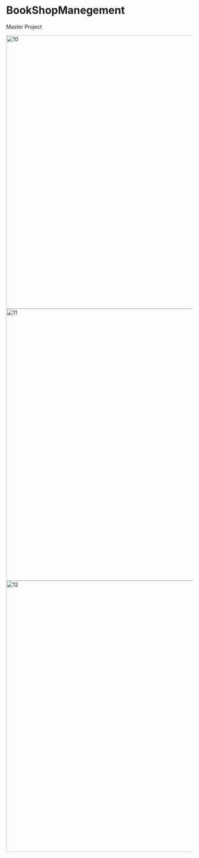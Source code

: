 # BookShopManegement

Master Project

<img width="737" alt="10" src="https://user-images.githubusercontent.com/84997756/153551238-9e889dbb-5bbc-4188-929e-dc64e5795c0e.png">
<img width="733" alt="11" src="https://user-images.githubusercontent.com/84997756/153551239-07d09f72-1204-4645-9b38-26a82f1342f7.png">
<img width="731" alt="12" src="https://user-images.githubusercontent.com/84997756/153551243-49b5b0ec-52d1-4af4-910c-81af98f7db83.png">
